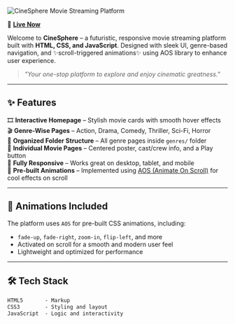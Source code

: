 ![CineSphere Movie Streaming Platform](https://capsule-render.vercel.app/api?type=waving&color=gradient&height=150&section=header&text=Movie%20Streaming%20Platform%20CineSphere!&fontSize=32)

🚀 **[Live Now](https://aswinash05.github.io/Movie_Streaming_Platform/)**

Welcome to **CineSphere** – a futuristic, responsive movie streaming platform built with **HTML, CSS, and JavaScript**. Designed with sleek UI, genre-based navigation, and ✨scroll-triggered animations✨ using AOS library to enhance user experience.

> *"Your one-stop platform to explore and enjoy cinematic greatness."*

---

## ✨ Features

🎞️ **Interactive Homepage** – Stylish movie cards with smooth hover effects  
🎬 **Genre-Wise Pages** – Action, Drama, Comedy, Thriller, Sci-Fi, Horror  
📁 **Organized Folder Structure** – All genre pages inside `genres/` folder  
📄 **Individual Movie Pages** – Centered poster, cast/crew info, and a Play button  
📱 **Fully Responsive** – Works great on desktop, tablet, and mobile  
💫 **Pre-built Animations** – Implemented using [AOS (Animate On Scroll)](https://michalsnik.github.io/aos/) for cool effects on scroll

---

## 🎨 Animations Included

The platform uses `AOS` for pre-built CSS animations, including:
- `fade-up`, `fade-right`, `zoom-in`, `flip-left`, and more  
- Activated on scroll for a smooth and modern user feel  
- Lightweight and optimized for performance

---

## 🛠 Tech Stack

```txt
HTML5       - Markup  
CSS3        - Styling and layout  
JavaScript  - Logic and interactivity  
